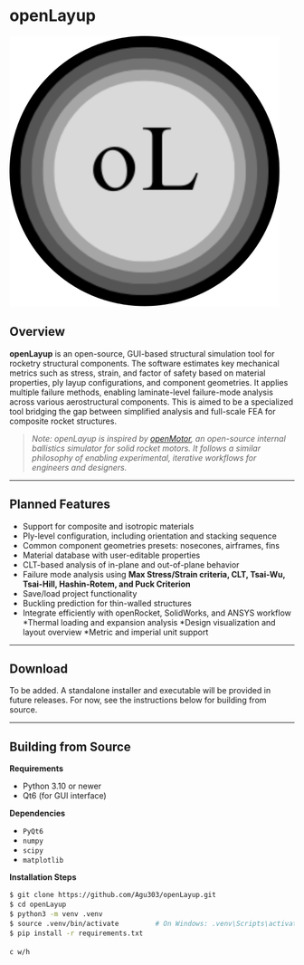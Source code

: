 # openLayup

![Alt text](resources/oL-logo.svg)

## Overview

**openLayup** is an open-source, GUI-based structural simulation tool for rocketry structural components. The software estimates key mechanical metrics such as stress, strain, and factor of safety based on material properties, ply layup configurations, and component geometries. It applies multiple failure methods, enabling laminate-level failure-mode analysis across various aerostructural components.  This is aimed to be a specialized tool bridging the gap between simplified analysis and full-scale FEA for composite rocket structures. 

> _Note: openLayup is inspired by [openMotor](https://github.com/reilleya/openMotor), an open-source internal ballistics simulator for solid rocket motors. It follows a similar philosophy of enabling experimental, iterative workflows for engineers and designers._

---

## Planned Features

- Support for composite and isotropic materials  
- Ply-level configuration, including orientation and stacking sequence  
- Common component geometries presets: nosecones, airframes, fins  
- Material database with user-editable properties  
- CLT-based analysis of in-plane and out-of-plane behavior  
- Failure mode analysis using **Max Stress/Strain criteria, CLT, Tsai-Wu, Tsai-Hill, Hashin-Rotem, and Puck Criterion**
- Save/load project functionality  
- Buckling prediction for thin-walled structures
- Integrate efficiently with openRocket, SolidWorks, and ANSYS workflow
*Thermal loading and expansion analysis
*Design visualization and layout overview
*Metric and imperial unit support  


---

## Download

To be added. A standalone installer and executable will be provided in future releases. For now, see the instructions below for building from source.

---

## Building from Source

**Requirements**

- Python 3.10 or newer  
- Qt6 (for GUI interface)  

**Dependencies**

- `PyQt6`  
- `numpy`  
- `scipy`  
- `matplotlib`  

**Installation Steps**

```bash
$ git clone https://github.com/Agu303/openLayup.git
$ cd openLayup
$ python3 -m venv .venv
$ source .venv/bin/activate         # On Windows: .venv\Scripts\activate
$ pip install -r requirements.txt

c w/h